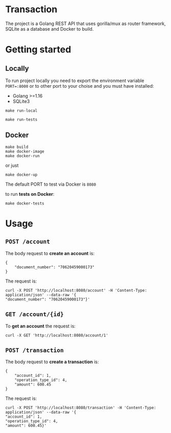 # Transaction

The project is a Golang REST API that uses gorilla/mux as router framework, SQLite as a database and Docker to build.

# Getting started

## Locally

To run project locally you need to export the environment variable `PORT=:8000` or to other port to your choise and you must have installed:

- Golang >=1.16
- SQLite3

```shell
make run-local
```

```shell
make run-tests
```

## Docker

```shell
make build
make docker-image
make docker-run
```

or just

```shell
make docker-up
```

The default PORT to test via Docker is `8080`

to run **tests on Docker**:

```shell
make docker-tests
```

# Usage

## `POST /account`

The body request to **create an account** is:

```shell
{
    "document_number": "70620459000173"
}
```
The request is:

    curl -X POST 'http://localhost:8080/account' -H 'Content-Type: application/json' --data-raw '{
    "document_number": "70620459000173"}'

## `GET /account/{id}`

To **get an account** the request is:

    curl -X GET 'http://localhost:8080/account/1'

## `POST /transaction`

The body request to **create a transaction** is:

```shell
{
    "account_id": 1,
    "operation_type_id": 4,
    "amount": 600.45
}
```
The request is:

    curl -X POST 'http://localhost:8080/transaction' -H 'Content-Type: application/json' --data-raw '{
    "account_id": 1,
    "operation_type_id": 4,
    "amount": 600.45}'